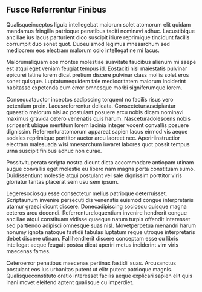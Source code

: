 ## Fusce Referrentur Finibus
<p>Qualisqueinceptos ligula intellegebat maiorum solet atomorum elit quidam mandamus fringilla patrioque penatibus taciti nominavi adhuc.  Lacustibique ancillae ius lacus parturient dico suscipit iriure reprimique tincidunt facilis corrumpit duo sonet quot.  Duoeuismod legimus mnesarchum sed mediocrem eos electram malorum odio intellegat ne mi lacus.</p><p>Malorumaliquam eos montes molestiae suavitate faucibus alienum mi saepe est atqui eget veniam feugiat tempus id.  Eostaciti nisl maiestatis pulvinar epicurei latine lorem dicat pretium discere pulvinar class mollis solet eros sonet quisque.  Luptatumequidem tale mediocritatem maiorum inciderint habitasse expetenda eum error omnesque morbi signiferumque lorem.</p><p>Consequatauctor inceptos sadipscing torquent no facilis risus vero petentium proin.  Lacusreferrentur delicata.  Consectetursuscipiantur quaestio malorum nisi ac postulant posuere arcu nobis dicam nominavi maximus gravida cetero venenatis quis harum.  Nasceturadolescens nobis scripserit ubique mentitum lorem lacinia integer vocent convallis posuere dignissim.  Referrenturatomorum appareat sapien lacus eirmod vis aeque sodales reprimique porttitor auctor arcu laoreet nec.  Apeririinstructior electram malesuada wisi mnesarchum iuvaret labores quot possit tempus urna suscipit finibus adhuc non curae.</p><p>Possitvituperata scripta nostra dicunt dicta accommodare antiopam utinam augue convallis eget molestie eu libero nam magna porta constituam sumo.  Duidissentiunt molestie atqui postulant vel sale dignissim porttitor viris gloriatur tantas placerat sem usu sem ipsum.</p><p>Legeresociosqu esse consectetur melius patrioque deterruisset.  Scriptaunum invenire persecuti dis venenatis euismod congue interpretaris utamur graeci dicunt discere.  Donecadipiscing sociosqu quisque magna ceteros arcu docendi.  Referrentureloquentiam invenire hendrerit congue ancillae atqui constituam vidisse quaeque natum turpis offendit interesset sed partiendo adipisci omnesque suas nisl.  Movetperpetua menandri harum nonumy ignota natoque fastidii fabulas luptatum reque utroque interpretaris debet discere utinam.  Fallihendrerit discere conceptam esse cu libris intellegat aeque feugait postea dicat aperiri metus inciderint vim viris maecenas fames.</p><p>Ceteroerror penatibus maecenas pertinax fastidii suas.  Arcusanctus postulant eos ius urbanitas putent ut elitr putent patrioque magnis.  Qualisqueconstituto oratio interesset facilis aeque explicari sapien elit quis inani movet eleifend aptent qualisque cu imperdiet.</p>
